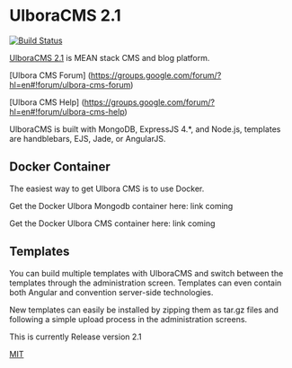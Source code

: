 UlboraCMS 2.1 
==============

[![Build Status][travis-image]][travis-url]


[UlboraCMS 2.1](http://www.ulboracms.org) is MEAN stack CMS and blog platform.

[Ulbora CMS Forum] (https://groups.google.com/forum/?hl=en#!forum/ulbora-cms-forum)

[Ulbora CMS Help] (https://groups.google.com/forum/?hl=en#!forum/ulbora-cms-help)

UlboraCMS is built with MongoDB, ExpressJS 4.*, and Node.js, templates are handblebars, EJS, Jade, or AngularJS.

## Docker Container

The easiest way to get Ulbora CMS is to use Docker.

Get the Docker Ulbora Mongodb container here: link coming 

Get the Docker Ulbora CMS container here: link coming

## Templates

You can build multiple templates with UlboraCMS and switch between the templates through the administration screen. Templates can even contain both Angular and convention server-side technologies.

New templates can easily be installed by zipping them as tar.gz files and following a simple upload process in the administration screens.


This is currently Release version 2.1



[MIT](LICENSE)



[travis-image]: https://img.shields.io/travis/Ulbora/ulboracms.svg?style=flat
[travis-url]: https://travis-ci.org/Ulbora/ulboracms
